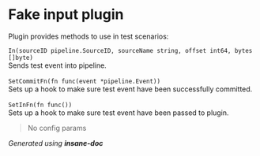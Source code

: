 # Fake input plugin
Plugin provides methods to use in test scenarios:

``In(sourceID pipeline.SourceID, sourceName string, offset int64, bytes []byte)``<br>Sends test event into pipeline.
<br><br>
``SetCommitFn(fn func(event *pipeline.Event))``<br>Sets up a hook to make sure test event have been successfully committed.
<br><br>
``SetInFn(fn func())``<br>Sets up a hook to make sure test event have been passed to plugin.


> No config params


*Generated using __insane-doc__*